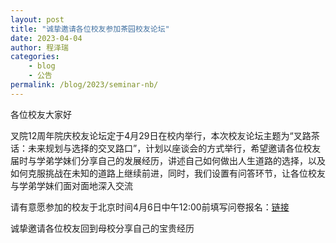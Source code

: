 ```yaml
---
layout: post
title: "诚挚邀请各位校友参加茶园校友论坛"
date: 2023-04-04
author: 程泽瑞
categories:
    - blog
    - 公告
permalink: /blog/2023/seminar-nb/
---
```


各位校友大家好

叉院12周年院庆校友论坛定于4月29日在校内举行，本次校友论坛主题为“叉路茶话：未来规划与选择的交叉路口”，计划以座谈会的方式举行，希望邀请各位校友届时与学弟学妹们分享自己的发展经历，讲述自己如何做出人生道路的选择，以及如何克服挑战在未知的道路上继续前进，同时，我们设置有问答环节，让各位校友与学弟学妹们面对面地深入交流

请有意愿参加的校友于北京时间4月6日中午12:00前填写问卷报名：[链接](https://www.wjx.cn/vm/wY8xvir.aspx)

诚挚邀请各位校友回到母校分享自己的宝贵经历
